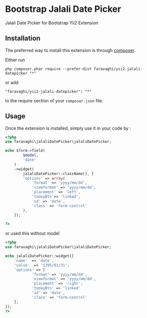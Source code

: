 Bootstrap Jalali Date Picker
========================
Jalali Date Picker for Bootstrap Yii2 Extension

Installation
------------

The preferred way to install this extension is through [composer](http://getcomposer.org/download/).

Either run

```
php composer.phar require --prefer-dist faravaghi/yii2-jalali-datepicker "*"
```

or add

```
"faravaghi/yii2-jalali-datepicker": "*"
```

to the require section of your `composer.json` file.


Usage
-----

Once the extension is installed, simply use it in your code by  :

```php
<?php 
use faravaghi\jalaliDatePicker\jalaliDatePicker;

echo $form->field(
		$model, 
		'date'
	)
	->widget(
		jalaliDatePicker::className(), [
		'options' => array(
			'format' => 'yyyy/mm/dd',
			'viewformat' => 'yyyy/mm/dd',
			'placement' => 'left',
			'todayBtn'=> 'linked',
			'id' => 'date',
			'class'	=> 'form-control'
		),
	]);

?>
```
or used this without model

```php
<?php
use faravaghi\jalaliDatePicker\jalaliDatePicker;

echo jalaliDatePicker::widget([
    'name'  => 'date',
    'value'  => '1395/01/31',
	'options' => [
			'format' => 'yyyy/mm/dd',
			'viewformat' => 'yyyy/mm/dd',
			'placement' => 'right',
			'todayBtn' => 'linked' 
			'id' => 'date',
			'class' => 'form-control' 
	],
]);
?>
```